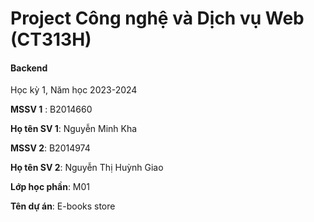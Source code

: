 # Project Công nghệ và Dịch vụ Web (CT313H)

#### Backend

Học kỳ 1, Năm học 2023-2024

**MSSV 1** : B2014660

**Họ tên SV 1**: Nguyễn Minh Kha

**MSSV 2**: B2014974

**Họ tên SV 2**: Nguyễn Thị Huỳnh Giao

**Lớp học phần**: M01

**Tên dự án**: E-books store
